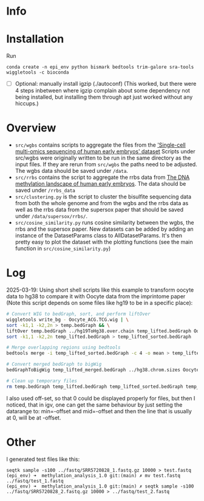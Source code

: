 # Info


# Installation

Run
```
conda create -n epi_env python bismark bedtools trim-galore sra-tools wiggletools -c bioconda
```

  - [ ] Optional: manually install igzip (./autoconf) (This worked, but there were 4 steps inbetween where igzip complain about some dependency not being installed, but installing them through apt just worked without any hiccups.)

# Overview

- `src/wgbs` contains scripts to aggregate the files from the ['Single-cell multi-omics sequencing of human early embryos' dataset](https://www.ncbi.nlm.nih.gov/geo/query/acc.cgi?acc=GSE100272) 
  Scripts under src/wgbs were originally written to be run in the same directory as the input files. If they are rerun from `src/wgbs` the paths need to be adjusted. The wgbs data should be saved under `/data`.
- `src/rrbs` contains the script to aggregate the rrbs data from [The DNA methylation landscape of human early embryos](https://www.ncbi.nlm.nih.gov/geo/query/acc.cgi?acc=GSE49828). The data should be saved under `/rrbs_data`
- `src/clustering.py` is the script to cluster the bisulfite sequencing data from both the whole genome and from the wgbs and the rrbs data as well as the rrbs data from the supersox paper that should be saved under `/data/supersox/rrbs/`.
- `src/cosine_similarity.py` runs cosine similarity between the wgbs, the rrbs and the supersox paper. New datasets can be added by adding an instance of the DatasetParams class to AllDatasetParams. It's then pretty easy to plot the dataset with the plotting functions (see the main function in `src/cosine_similarity.py`)

# Log
2025-03-19:
Using short shell scripts like this example to transform oocyte data to hg38 to compare it with Oocyte data from the imprintome paper (Note this script depends on some files like hg19 to be in a specific place):

```sh
# Convert WIG to bedGraph, sort, and perform liftOver
wiggletools write_bg - Oocyte_ACG.TCG.wig | \
sort -k1,1 -k2,2n > temp.bedGraph && \
liftOver temp.bedGraph ../hg19ToHg38.over.chain temp_lifted.bedGraph Oocyte_ACG.TCG_unlifted.txt && \
sort -k1,1 -k2,2n temp_lifted.bedGraph > temp_lifted_sorted.bedGraph

# Merge overlapping regions using bedtools
bedtools merge -i temp_lifted_sorted.bedGraph -c 4 -o mean > temp_lifted_merged.bedGraph

# Convert merged bedGraph to bigWig
bedGraphToBigWig temp_lifted_merged.bedGraph ../hg38.chrom.sizes Oocyte_ACG.TCG_hg38.bw

# Clean up temporary files
rm temp.bedGraph temp_lifted.bedGraph temp_lifted_sorted.bedGraph temp_lifted_merged.bedGraph
```

I also used off-set, so that 0 could be displayed properly for files, but then I noticed, that in igv, one can get the same behaviour by just setting the datarange to: min=-offset and mid=-offset and then the line that is usually at 0, will be at -offset.

# Other 

  I generated test files like this:
  ```
  seqtk sample -s100 ../fastq/SRR5720828_1.fastq.gz 10000 > test.fastq   
  (epi_env) ➜  methylation_analysis_1.0 git:(main) ✗ mv test.fastq ../fastq/test_1.fastq
  (epi_env) ➜  methylation_analysis_1.0 git:(main) ✗ seqtk sample -s100 ../fastq/SRR5720828_2.fastq.gz 10000 > ../fastq/test_2.fastq
  ```
